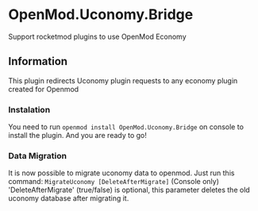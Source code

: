 
# OpenMod.Uconomy.Bridge
 Support rocketmod plugins to use OpenMod Economy

## Information
This plugin redirects Uconomy plugin requests to any economy plugin created for Openmod

### Instalation
You need to run `openmod install OpenMod.Uconomy.Bridge` on console to install the plugin.
And you are ready to go!

### Data Migration
It is now possible to migrate uconomy data to openmod.
Just run this command: `MigrateUconomy [DeleteAfterMigrate]` (Console only)
'DeleteAfterMigrate' (true/false) is optional, this parameter deletes the old uconomy database after migrating it.
